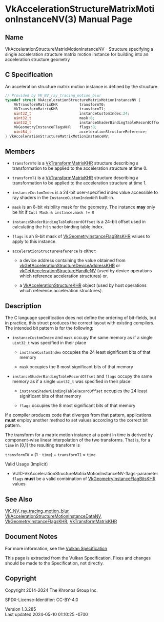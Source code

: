 # VkAccelerationStructureMatrixMotionInstanceNV(3) Manual Page

## Name

VkAccelerationStructureMatrixMotionInstanceNV - Structure specifying a
single acceleration structure matrix motion instance for building into
an acceleration structure geometry



## <a href="#_c_specification" class="anchor"></a>C Specification

An acceleration structure matrix motion instance is defined by the
structure:

``` c
// Provided by VK_NV_ray_tracing_motion_blur
typedef struct VkAccelerationStructureMatrixMotionInstanceNV {
    VkTransformMatrixKHR          transformT0;
    VkTransformMatrixKHR          transformT1;
    uint32_t                      instanceCustomIndex:24;
    uint32_t                      mask:8;
    uint32_t                      instanceShaderBindingTableRecordOffset:24;
    VkGeometryInstanceFlagsKHR    flags:8;
    uint64_t                      accelerationStructureReference;
} VkAccelerationStructureMatrixMotionInstanceNV;
```

## <a href="#_members" class="anchor"></a>Members

- `transformT0` is a [VkTransformMatrixKHR](https://registry.khronos.org/vulkan/specs/1.3-extensions/man/html/VkTransformMatrixKHR.html)
  structure describing a transformation to be applied to the
  acceleration structure at time 0.

- `transformT1` is a [VkTransformMatrixKHR](https://registry.khronos.org/vulkan/specs/1.3-extensions/man/html/VkTransformMatrixKHR.html)
  structure describing a transformation to be applied to the
  acceleration structure at time 1.

- `instanceCustomIndex` is a 24-bit user-specified index value
  accessible to ray shaders in the `InstanceCustomIndexKHR` built-in.

- `mask` is an 8-bit visibility mask for the geometry. The instance
  **may** only be hit if `Cull Mask & instance.mask != 0`

- `instanceShaderBindingTableRecordOffset` is a 24-bit offset used in
  calculating the hit shader binding table index.

- `flags` is an 8-bit mask of
  [VkGeometryInstanceFlagBitsKHR](https://registry.khronos.org/vulkan/specs/1.3-extensions/man/html/VkGeometryInstanceFlagBitsKHR.html)
  values to apply to this instance.

- `accelerationStructureReference` is either:

  - a device address containing the value obtained from
    [vkGetAccelerationStructureDeviceAddressKHR](https://registry.khronos.org/vulkan/specs/1.3-extensions/man/html/vkGetAccelerationStructureDeviceAddressKHR.html)
    or
    [vkGetAccelerationStructureHandleNV](https://registry.khronos.org/vulkan/specs/1.3-extensions/man/html/vkGetAccelerationStructureHandleNV.html)
    (used by device operations which reference acceleration structures)
    or,

  - a [VkAccelerationStructureKHR](https://registry.khronos.org/vulkan/specs/1.3-extensions/man/html/VkAccelerationStructureKHR.html)
    object (used by host operations which reference acceleration
    structures).

## <a href="#_description" class="anchor"></a>Description

The C language specification does not define the ordering of bit-fields,
but in practice, this struct produces the correct layout with existing
compilers. The intended bit pattern is for the following:

- `instanceCustomIndex` and `mask` occupy the same memory as if a single
  `uint32_t` was specified in their place

  - `instanceCustomIndex` occupies the 24 least significant bits of that
    memory

  - `mask` occupies the 8 most significant bits of that memory

- `instanceShaderBindingTableRecordOffset` and `flags` occupy the same
  memory as if a single `uint32_t` was specified in their place

  - `instanceShaderBindingTableRecordOffset` occupies the 24 least
    significant bits of that memory

  - `flags` occupies the 8 most significant bits of that memory

If a compiler produces code that diverges from that pattern,
applications **must** employ another method to set values according to
the correct bit pattern.

The transform for a matrix motion instance at a point in time is derived
by component-wise linear interpolation of the two transforms. That is,
for a `time` in \[0,1\] the resulting transform is

  
`transformT0` × (1 - `time`) + `transformT1` × `time`

Valid Usage (Implicit)

- <a
  href="#VUID-VkAccelerationStructureMatrixMotionInstanceNV-flags-parameter"
  id="VUID-VkAccelerationStructureMatrixMotionInstanceNV-flags-parameter"></a>
  VUID-VkAccelerationStructureMatrixMotionInstanceNV-flags-parameter  
  `flags` **must** be a valid combination of
  [VkGeometryInstanceFlagBitsKHR](https://registry.khronos.org/vulkan/specs/1.3-extensions/man/html/VkGeometryInstanceFlagBitsKHR.html)
  values

## <a href="#_see_also" class="anchor"></a>See Also

[VK_NV_ray_tracing_motion_blur](https://registry.khronos.org/vulkan/specs/1.3-extensions/man/html/VK_NV_ray_tracing_motion_blur.html),
[VkAccelerationStructureMotionInstanceDataNV](https://registry.khronos.org/vulkan/specs/1.3-extensions/man/html/VkAccelerationStructureMotionInstanceDataNV.html),
[VkGeometryInstanceFlagsKHR](https://registry.khronos.org/vulkan/specs/1.3-extensions/man/html/VkGeometryInstanceFlagsKHR.html),
[VkTransformMatrixKHR](https://registry.khronos.org/vulkan/specs/1.3-extensions/man/html/VkTransformMatrixKHR.html)

## <a href="#_document_notes" class="anchor"></a>Document Notes

For more information, see the <a
href="https://registry.khronos.org/vulkan/specs/1.3-extensions/html/vkspec.html#VkAccelerationStructureMatrixMotionInstanceNV"
target="_blank" rel="noopener">Vulkan Specification</a>

This page is extracted from the Vulkan Specification. Fixes and changes
should be made to the Specification, not directly.

## <a href="#_copyright" class="anchor"></a>Copyright

Copyright 2014-2024 The Khronos Group Inc.

SPDX-License-Identifier: CC-BY-4.0

Version 1.3.285  
Last updated 2024-05-10 01:10:25 -0700
